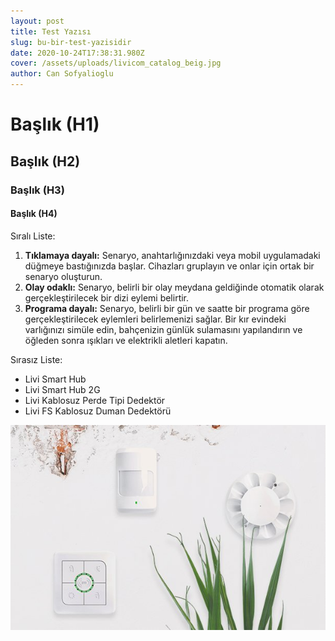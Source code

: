 ```yaml
---
layout: post
title: Test Yazısı
slug: bu-bir-test-yazisidir
date: 2020-10-24T17:38:31.980Z
cover: /assets/uploads/livicom_catalog_beig.jpg
author: Can Sofyalioglu
---
```

# Başlık (H1)

## Başlık (H2)

### Başlık (H3)

#### Başlık (H4)

Sıralı Liste:

1. **Tıklamaya dayalı:** Senaryo, anahtarlığınızdaki veya mobil uygulamadaki düğmeye bastığınızda başlar. Cihazları gruplayın ve onlar için ortak bir senaryo oluşturun.
2. **Olay odaklı:** Senaryo, belirli bir olay meydana geldiğinde otomatik olarak gerçekleştirilecek bir dizi eylemi belirtir.
3. **Programa dayalı:** Senaryo, belirli bir gün ve saatte bir programa göre gerçekleştirilecek eylemleri belirlemenizi sağlar. Bir kır evindeki varlığınızı simüle edin, bahçenizin günlük sulamasını yapılandırın ve öğleden sonra ışıkları ve elektrikli aletleri kapatın.

Sırasız Liste:

* Livi Smart Hub
* Livi Smart Hub 2G
* Livi Kablosuz Perde Tipi Dedektör
* Livi FS Kablosuz Duman Dedektörü



![Alt yazısını her zaman girmek önemlidir. (Kısa ve öz)](/assets/uploads/livicom_catalog_beig.jpg "Title opsiyoneldir")